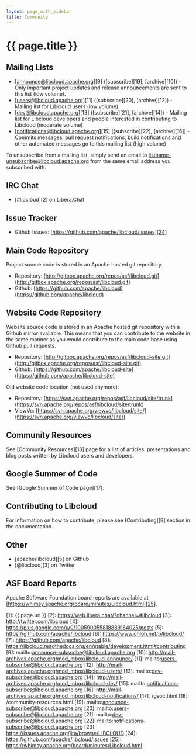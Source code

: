 ```yaml
---
layout: page_with_sidebar
title: Community
---
```


# {{ page.title }}

## Mailing Lists

* [announce@libcloud.apache.org][9] ([subscribe][19], [archive][10]) - Only important project
  updates and release announcements are sent to this list (low volume).
* [users@libcloud.apache.org][11] ([subscribe][20], [archive][12]) - Mailing list for Libcloud
  users (low volume)
* [dev@libcloud.apache.org][13] ([subscribe][21], [archive][14]) - Mailing list for Libcloud
  developers and people interested in contributing to Libcloud (moderate volume)
* [notifications@libcloud.apache.org][15] ([subscribe][22], [archive][16]) - Commits messages, pull
  request notifications, build notifications and other automated messages go
  to this mailing list (high volume)

To unsubscribe from a mailing list, simply send an email to
listname-unsubscribe@libcloud.apache.org from the same email address you
subscribed with.

## IRC Chat

* [#libcloud][2] on Libera.Chat

## Issue Tracker

* Github Issues: [https://github.com/apache/libcloud/issues][24]

## Main Code Repository

Project source code is stored in an Apache hosted git repository.

* Repository: [http://gitbox.apache.org/repos/asf/libcloud.git](http://gitbox.apache.org/repos/asf/libcloud.git)
* Github: [https://github.com/apache/libcloud](https://github.com/apache/libcloud)

## Website Code Repository

Website source code is stored in an Apache hosted git repository with a Github
mirror available. This means that you can contribute to the website in the same
manner as you would contribute to the main code base using Github pull requests.

* Repository: [http://gitbox.apache.org/repos/asf/libcloud-site.git](http://gitbox.apache.org/repos/asf/libcloud-site.git)
* Github: [https://github.com/apache/libcloud-site](https://github.com/apache/libcloud-site)

Old website code location (not used anymore):

* Repository: [https://svn.apache.org/repos/asf/libcloud/site/trunk](https://svn.apache.org/repos/asf/libcloud/site/trunk)
* ViewVc: [https://svn.apache.org/viewvc/libcloud/site/](https://svn.apache.org/viewvc/libcloud/site/)

## Community Resources

See [Community Resources][18] page for a list of articles, presentations and
blog posts written by Libcloud users and developers.

## Google Summer of Code

See [Google Summer of Code page][17].

## Contributing to Libcloud

For information on how to contribute, please see [Contributing][8] section in
the documentation.

## Other

* [apache/libcloud][5] on Github
* [@libcloud][3] on Twitter

## ASF Board Reports

Apache Software Foundation board reports are available at [https://whimsy.apache.org/board/minutes/Libcloud.html][25].

[1]: {{ page.url }}
[2]: https://web.libera.chat/?channel=#libcloud
[3]: http://twitter.com/libcloud
[4]: https://plus.google.com/u/0/100590055818889164025/posts
[5]: https://github.com/apache/libcloud
[6]: https://www.ohloh.net/p/libcloud/
[7]: https://github.com/apache/libcloud
[8]: https://libcloud.readthedocs.org/en/stable/development.html#contributing
[9]: mailto:announce-subscribe@libcloud.apache.org
[10]: http://mail-archives.apache.org/mod_mbox/libcloud-announce/
[11]: mailto:users-subscribe@libcloud.apache.org
[12]: http://mail-archives.apache.org/mod_mbox/libcloud-users/
[13]: mailto:dev-subscribe@libcloud.apache.org
[14]: http://mail-archives.apache.org/mod_mbox/libcloud-dev/
[15]: mailto:notifications-subscribe@libcloud.apache.org
[16]: http://mail-archives.apache.org/mod_mbox/libcloud-notifications/
[17]: /gsoc.html
[18]: /community-resources.html
[19]: mailto:announce-subscribe@libcloud.apache.org
[20]: mailto:users-subscribe@libcloud.apache.org
[21]: mailto:dev-subscribe@libcloud.apache.org
[22]: mailto:notifications-subscribe@libcloud.apache.org
[23]: https://issues.apache.org/jira/browse/LIBCLOUD
[24]: https://github.com/apache/libcloud/issues
[25]: https://whimsy.apache.org/board/minutes/Libcloud.html

